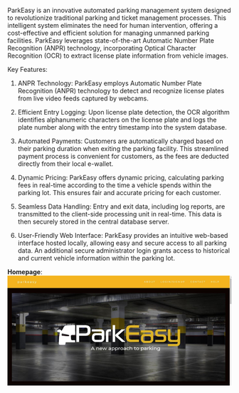 ParkEasy is an innovative automated parking management system designed to revolutionize traditional parking and ticket management processes. This intelligent system eliminates the need for human intervention, offering a cost-effective and efficient solution for managing unmanned parking facilities. ParkEasy leverages state-of-the-art Automatic Number Plate Recognition (ANPR) technology, incorporating Optical Character Recognition (OCR) to extract license plate information from vehicle images.

Key Features:

1. ANPR Technology: ParkEasy employs Automatic Number Plate Recognition (ANPR) technology to detect and recognize license plates from live video feeds captured by webcams.

2. Efficient Entry Logging: Upon license plate detection, the OCR algorithm identifies alphanumeric characters on the license plate and logs the plate number along with the entry timestamp into the system database.

3. Automated Payments: Customers are automatically charged based on their parking duration when exiting the parking facility. This streamlined payment process is convenient for customers, as the fees are deducted directly from their local e-wallet.

4. Dynamic Pricing: ParkEasy offers dynamic pricing, calculating parking fees in real-time according to the time a vehicle spends within the parking lot. This ensures fair and accurate pricing for each customer.

5. Seamless Data Handling: Entry and exit data, including log reports, are transmitted to the client-side processing unit in real-time. This data is then securely stored in the central database server.

6. User-Friendly Web Interface: ParkEasy provides an intuitive web-based interface hosted locally, allowing easy and secure access to all parking data. An additional secure administrator login grants access to historical and current vehicle information within the parking lot.

**Homepage**:
![Alt text](https://github.com/Jeeyaa/Automatic-ParkingSystem-ParkEasy/blob/main/Output%20images/home1.png)



